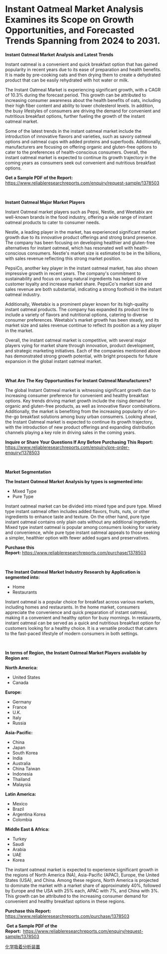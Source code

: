 <p><h1>Instant Oatmeal Market Analysis Examines its Scope on Growth Opportunities, and Forecasted Trends Spanning from 2024 to 2031.</h1></p><p><strong>Instant Oatmeal Market Analysis and Latest Trends</strong></p>
<p><p>Instant oatmeal is a convenient and quick breakfast option that has gained popularity in recent years due to its ease of preparation and health benefits. It is made by pre-cooking oats and then drying them to create a dehydrated product that can be easily rehydrated with hot water or milk.</p><p>The Instant Oatmeal Market is experiencing significant growth, with a CAGR of 10.3% during the forecast period. This growth can be attributed to increasing consumer awareness about the health benefits of oats, including their high fiber content and ability to lower cholesterol levels. In addition, the busy lifestyles of consumers are driving the demand for convenient and nutritious breakfast options, further fueling the growth of the instant oatmeal market.</p><p>Some of the latest trends in the instant oatmeal market include the introduction of innovative flavors and varieties, such as savory oatmeal options and oatmeal cups with added proteins and superfoods. Additionally, manufacturers are focusing on offering organic and gluten-free options to cater to the preferences of health-conscious consumers. Overall, the instant oatmeal market is expected to continue its growth trajectory in the coming years as consumers seek out convenient and nutritious breakfast options.</p></p>
<p><strong>Get a Sample PDF of the Report:&nbsp;</strong> <a href="https://www.reliableresearchreports.com/enquiry/request-sample/1378503">https://www.reliableresearchreports.com/enquiry/request-sample/1378503</a></p>
<p>&nbsp;</p>
<p><strong>Instant Oatmeal Major Market Players</strong></p>
<p><p>Instant Oatmeal market players such as Pepsi, Nestle, and Weetabix are well-known brands in the food industry, offering a wide range of instant oatmeal products to cater to consumer needs. </p><p>Nestle, a leading player in the market, has experienced significant market growth due to its innovative product offerings and strong brand presence. The company has been focusing on developing healthier and gluten-free alternatives for instant oatmeal, which has resonated well with health-conscious consumers. Nestle's market size is estimated to be in the billions, with sales revenue reflecting this strong market position.</p><p>PepsiCo, another key player in the instant oatmeal market, has also shown impressive growth in recent years. The company's commitment to sustainability and focus on using natural ingredients has helped drive customer loyalty and increase market share. PepsiCo's market size and sales revenue are both substantial, indicating a strong foothold in the instant oatmeal industry.</p><p>Additionally, Weetabix is a prominent player known for its high-quality instant oatmeal products. The company has expanded its product line to include a variety of flavors and nutritional options, catering to diverse consumer preferences. Weetabix's market growth has been steady, and its market size and sales revenue continue to reflect its position as a key player in the market.</p><p>Overall, the instant oatmeal market is competitive, with several major players vying for market share through innovation, product development, and strategic marketing initiatives. Each of the companies mentioned above has demonstrated strong growth potential, with bright prospects for future expansion in the global instant oatmeal market.</p></p>
<p>&nbsp;</p>
<p><strong>What Are The Key Opportunities For Instant Oatmeal Manufacturers?</strong></p>
<p><p>The global Instant Oatmeal market is witnessing significant growth due to increasing consumer preference for convenient and healthy breakfast options. Key trends driving market growth include the rising demand for organic and gluten-free products, as well as innovative flavor combinations. Additionally, the market is benefiting from the increasing popularity of on-the-go breakfast solutions among busy urban consumers. Looking ahead, the Instant Oatmeal market is expected to continue its growth trajectory, with the introduction of new product offerings and expanding distribution channels playing a key role in driving sales in the coming years.</p></p>
<p><strong>Inquire or Share Your Questions If Any Before Purchasing This Report:</strong> <a href="https://www.reliableresearchreports.com/enquiry/pre-order-enquiry/1378503">https://www.reliableresearchreports.com/enquiry/pre-order-enquiry/1378503</a></p>
<p>&nbsp;</p>
<p><strong>Market Segmentation</strong></p>
<p><strong>The Instant Oatmeal Market Analysis by types is segmented into:</strong></p>
<p><ul><li>Mixed Type</li><li>Pure Type</li></ul></p>
<p><p>Instant oatmeal market can be divided into mixed type and pure type. Mixed type instant oatmeal often includes added flavors, fruits, nuts, or other ingredients to enhance taste and texture. On the other hand, pure type instant oatmeal contains only plain oats without any additional ingredients. Mixed type instant oatmeal is popular among consumers looking for variety and convenience, while pure type instant oatmeal appeals to those seeking a simpler, healthier option with fewer added sugars and preservatives.</p></p>
<p><strong>Purchase this Report:&nbsp;</strong><a href="https://www.reliableresearchreports.com/purchase/1378503">https://www.reliableresearchreports.com/purchase/1378503</a></p>
<p>&nbsp;</p>
<p><strong>The Instant Oatmeal Market Industry Research by Application is segmented into:</strong></p>
<p><ul><li>Home</li><li>Restaurants</li></ul></p>
<p><p>Instant oatmeal is a popular choice for breakfast across various markets, including homes and restaurants. In the home market, consumers appreciate the convenience and quick preparation of instant oatmeal, making it a convenient and healthy option for busy mornings. In restaurants, instant oatmeal can be served as a quick and nutritious breakfast option for customers looking for a healthy choice. It is a versatile product that caters to the fast-paced lifestyle of modern consumers in both settings.</p></p>
<p>&nbsp;</p>
<p><strong>In terms of Region, the Instant Oatmeal Market Players available by Region are:</strong></p>
<p>
    <p> <strong> North America: </strong>
        <ul>
            <li>United States</li>
            <li>Canada</li>
        </ul>
        </p> 
    <p> <strong> Europe: </strong>
        <ul>
            <li>Germany</li>
            <li>France</li>
            <li>U.K.</li>
            <li>Italy</li>
            <li>Russia</li>
        </ul>
        </p> 
    <p> <strong> Asia-Pacific: </strong>
        <ul>
            <li>China</li>
            <li>Japan</li>
            <li>South Korea</li>
            <li>India</li>
            <li>Australia</li>
            <li>China Taiwan</li>
            <li>Indonesia</li>
            <li>Thailand</li>
            <li>Malaysia</li>
        </ul>
        </p> 
    <p> <strong> Latin America: </strong>
        <ul>
            <li>Mexico</li>
            <li>Brazil</li>
            <li>Argentina Korea</li>
            <li>Colombia</li>
        </ul>
        </p> 
    <p> <strong> Middle East & Africa: </strong>
        <ul>
            <li>Turkey</li>
            <li>Saudi</li>
            <li>Arabia</li>
            <li>UAE</li>
            <li>Korea</li>
        </ul>
    </p>
    </p>
<p><p>The instant oatmeal market is expected to experience significant growth in the regions of North America (NA), Asia-Pacific (APAC), Europe, the United States (USA), and China. Among these regions, North America is projected to dominate the market with a market share of approximately 40%, followed by Europe and the USA with 25% each, APAC with 7%, and China with 3%. This growth can be attributed to the increasing consumer demand for convenient and healthy breakfast options in these regions.</p></p>
<p><strong>Purchase this Report: </strong><a href="https://www.reliableresearchreports.com/purchase/1378503">https://www.reliableresearchreports.com/purchase/1378503</a></p>
<p>&nbsp;<strong>Get a Sample PDF of the Report:&nbsp;&nbsp;</strong><a href="https://www.reliableresearchreports.com/enquiry/request-sample/1378503">https://www.reliableresearchreports.com/enquiry/request-sample/1378503</a></p>
<p><strong></strong></p>
<p><p><a href="https://github.com/lily-u-genius/Market-Research-Report-List-1/blob/main/364971717545.md">化学吸着分析装置</a></p></p>